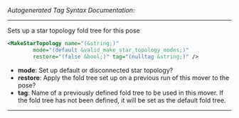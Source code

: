 <!-- THIS IS AN AUTOGENERATED FILE: Don't edit it directly, instead change the schema definition in the code itself. -->

_Autogenerated Tag Syntax Documentation:_

---
Sets up a star topology fold tree for this pose

```xml
<MakeStarTopology name="(&string;)"
        mode="(default &valid_make_star_topology_modes;)"
        restore="(false &bool;)" tag="(nulltag &string;)" />
```

-   **mode**: Set up default or disconnected star topology?
-   **restore**: Apply the fold tree set up on a previous run of this mover to the pose?
-   **tag**: Name of a previously defined fold tree to be used in this mover. If the fold tree has not been defined, it will be set as the default fold tree.

---
